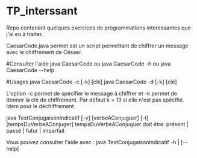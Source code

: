 # TP_interssant
Repo contenant quelques exercices de programmations interessantes que j'ai eu à traiter.

CaesarCode.java permet est un script permettant de chiffrer un message avec le chiffrement de Césaer.

#Consulter l'aide
java CaesarCode ou java CaesarCode -h ou java CaesarCode --help

#Usages
java CaesarCode -c <messageAChiffrer> [-k] [clé]
java CaesarCode -d <messageADechiffrer> [-k] [clé]

L'option -c permet de spécifier le message à chiffrer et -k permet de donner la clé de chiffrement. Par défaut k = 13 si elle n'est pas
spécifié. Idem pour le déchiffrement

java TestConjugaisonIndicatif [-v] [verbeAConjuguer] [-t] [tempsDuVerbeAConjuger]
tempsDuVerbeAConjuguer doit être: présent | passé | futur | imparfait

Vous pouvez consulter l'aide avec :
java TestConjugaisonIndicatif -h | [--help]
